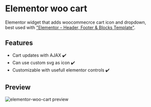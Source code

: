 # Elementor woo cart
Elementor widget that adds woocommecrce cart icon and dropdown,<br>
best used with ["Elementor – Header, Footer & Blocks Template"](https://wordpress.org/plugins/header-footer-elementor/).

## Features 
* Cart updates with AJAX :heavy_check_mark:
* Can use custom svg as icon :heavy_check_mark:
* Customizable with usefull elementor controls :heavy_check_mark:

## Preview
![elementor-woo-cart preview](https://images2.imgbox.com/c7/91/n42qZmj5_o.jpg)
